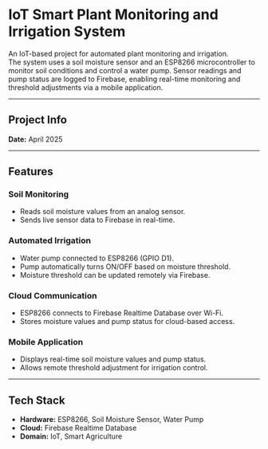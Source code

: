 # IoT Smart Plant Monitoring and Irrigation System

An IoT-based project for automated plant monitoring and irrigation.  
The system uses a soil moisture sensor and an ESP8266 microcontroller to monitor soil conditions and control a water pump. Sensor readings and pump status are logged to Firebase, enabling real-time monitoring and threshold adjustments via a mobile application.

---

## Project Info
**Date:** April 2025  

---

## Features

### Soil Monitoring
- Reads soil moisture values from an analog sensor.  
- Sends live sensor data to Firebase in real-time.  

### Automated Irrigation
- Water pump connected to ESP8266 (GPIO D1).  
- Pump automatically turns ON/OFF based on moisture threshold.  
- Moisture threshold can be updated remotely via Firebase.  

### Cloud Communication
- ESP8266 connects to Firebase Realtime Database over Wi-Fi.  
- Stores moisture values and pump status for cloud-based access.  

### Mobile Application 
- Displays real-time soil moisture values and pump status.  
- Allows remote threshold adjustment for irrigation control.  

---

## Tech Stack
- **Hardware:** ESP8266, Soil Moisture Sensor, Water Pump  
- **Cloud:** Firebase Realtime Database  
- **Domain:** IoT, Smart Agriculture  

